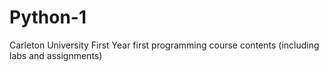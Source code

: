 # Python-1
Carleton University First Year first programming course contents (including labs and assignments)
